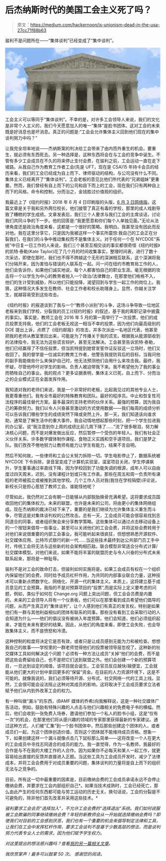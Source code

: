 # 后杰纳斯时代的美国工会主义死了吗？

> 原文：<https://medium.com/hackernoon/is-unionism-dead-in-the-usa-27cc71f88b63>

骏利不是问题所在——“集体谈判”已经变成了“集中谈判”。

![](img/2c20ad6dafd26f299f8546ac5ce66754.png)

工会主义可以等同于“集体谈判”。不幸的是，对许多工会领导人来说，我们的文化是非常个人主义的，我们今天愿意加入的唯一“集体”是脸书团体。这对工会的未来既是好消息也是坏消息。真正的问题是:“工会会允许集体主义回到他们现在的集中谈判努力中吗？”

让我完全坦率地说——杰纳斯案的判决给工会带来了由内而外重生的机会。要重生，就必须有东西死去。另一种选择是，这种东西将会在与工会的竞争中诞生。不管有多少工会成员在不久的将来停止支付会费，在骏利之前，工会运动一直在走下坡路。从我自己作为教育工作者工会(先是 UFT，现在是 CSA)15 年持卡会员的经历来看，我们的工会已经成为自上而下、律师驱动的结构，与公司没有什么不同。集体主义已经离开了“集体谈判”。工会老板的意见比他们所代表的“兄弟姐妹”更重要。然而，我们曾经有自上而下的公司和自下而上的工会，现在我们只有两种自上而下的风格，命令和控制，分而治之，金钱胜过价值观的组织。

我最近上了《纽约时报》2018 年 6 月 4 日印刷版的头版，[6 月 3 日网络版](https://www.nytimes.com/2018/06/03/nyregion/principals-nyc-investigations.html)。这篇文章是关于我和另外两位校长，他们接管了真正有毒的学校，那里的成人戏剧导致了糟糕的学生成绩。文章发表后，我们三个人要求与我们工会的主席谈话，讨论我们共同斗争的下一步。他的回答是:“我更愿意和你们每个人单独见面。”无论从法律角度还是政治角度来看，这都是一个很好的策略。我明白。我甚至没有因此而反对他。我在这里分享它，只是因为我被这样一个事实所震惊:我自己的工会正在分裂我们，在我们的斗争中推动集权而不是集体主义。对于任何一个在 NYCDOE“系统”中日复一日工作的人来说，我们三个甚至互相交谈的事实都很奇怪《纽约时报》的凯特·泰勒(Kate Taylor)花了几个月的时间收集事实，整理时间表，进行了数十次采访，即使在那时，我们也不得不跨越这个无形的深渊相互联系，这个深渊将我们分隔开来，因为害怕与错误的人联系在一起。问一问在纽约市教育局工作的人，他们会告诉你，如果他们诚实地说，每个人都害怕自己的职业生涯。毫无根据的攻击将一个以学生为中心的教育者抛入一个政治/法律舞台，在那里他们格格不入，他们的生计受到威胁，所以他们只能投降，渴望回到与学生一起工作的岗位上。我猜，这种情况大多发生在教师、社会工作者和校长助理身上。显然，你越关注学生，就越容易受到这些攻击。

《纽约时报》的报道谈到了我与一个“教师小派别”的斗争，这场斗争导致一位地区老板来到我们学校，分裂我的员工(《纽约时报》的叙述，基于我的离职记录中披露的事实)。事实是，教师工会在 2016 年 5 月的第一周举行了一次投票，他们的成员投票支持我，他们的工会老板无视这一相当不幸的投票，因为他们向最高级别的 DOE 提出上诉，点燃了《纽约邮报》的攻击，并多次派出一名地区代表，他甚至把我的老师从教室里拉出来，可能是为了传播关于我的谎言。根据我从能源部收到的法律指令，我无法为这些谎言辩护，甚至无法解决。工会甚至告诉凯特·泰勒，他们已经赢得了不信任投票，但当凯特提到她曾宣誓作证反驳这一立场时，他们又收回了。我的督学是一位诚实的教育工作者，他警告我提防背后的目标。当我问他的副手我能做些什么来保护自己时，他无法预测他们会用什么来攻击我。最终，我怀疑，尽管他呼吁对学生的影响，负责人被迫带我下来。我不希望他为了我的事业而牺牲自己的事业。我的观点？更多证据表明，集体主义已死，自上而下、分而治之的企业模式正在全面发挥作用。

我知道对我的老师们来说，我是一个非常好的老板，比起我见过的其他专业人士，我更尊重他们。我有全市最好的特殊教育和团队。最好的程序员。中止和恢复性司法程序的最佳替代方案。最多最深的支持老师的伙伴关系。最强的预算，因为我自己的筹款努力。我们以令人兴奋甚至激动的方式使用数据——我们每周的成绩分析可以告诉我们哪些学生的成绩突然下降或突然上升。那一天，我们知道该向谁求助，通常是了解生活中的重大事件。我会动情地想起那些时刻，把一个学生拉进我的办公室，说“我注意到你上周的成绩比前几周下降了……”流了很多眼泪，努力解决核心问题，而不是对爆发做出反应，然后暂停一个受伤的年轻人。我们有社会正义伙伴关系、许多数字媒体制作课程、食物正义实践和空手道项目。我们是梦之队。我们孜孜不倦地努力让教师有能力让学生有能力，结果不言自明。

然后不知何故，一些律师和工会公关努力拆除一切。学生电影停止了，数据系统被 NYCDOE 下令拆除，录音室变成了计算机实验室，温室项目关闭，学生停课飙升，学生董事通过率直线下降，因为学校回到了功能失调的根源，成年人可以自由度过四天周末，迟到，没有课程计划或只有工作表。那些在周五和周一负责所有课程的老师被孤立或被推到其他学校。几个工作人员对我(我住在学校隔壁)评论说，新校长只是担心惹怒了教师工会。谁能怪他呢？

尽管如此，我仍然对工会有朝一日能够从内部脱胎换骨充满希望。这将要求成员国收回他们的集体权力。未来的联盟，也许是未来的公司，将由更小的集体网络组成。现在杰纳斯的裁决已经下来了，重要的是我们继续为允许集体主义重生而斗争，尽管这是对集体谈判权的公然攻击。总有一天，工会成员可能会很容易找到志同道合的同事，或者组织聚会来分享教学策略。这些集体可以通过点击移动设备上的一个按钮来倡导一些事业，甚至可以关闭他们的工会会费，并将这些会费转用于对他们来说很重要的内部工会事业。我可能听起来很疯狂，但想想熟悉开源软件、社交媒体应用、比特币式银行的新一代……当这些技术最终到达公共部门员工手中时，传统工会将无法与这些新的社会架构相匹敌。联合模型非常适合分布式计算/社交媒体模型。对他们来说，如果不能将丰富的联盟历史与令人兴奋的分布式未来联系起来，那将是一种耻辱。

骏利不是对工会的致命打击，但骏利如何实施将是。如果工会成员有权在一个组织内保留他们的会费，同时给予成员杠杆作用，为共同的内部事业联合力量，这种技术可以重新点燃数字化、网络化、开源一代的集体主义。本质上，这将建立基于成员意见的工会预算。我指的不是对预算项目的“投票”,而是实际上定义要考虑的问题，例如，类似于如何在 Change.org 问题上突出问题，但工会会员费是内置的。未来的工会领导人将有一个仪表板，他们可以在那里看到成员希望他们倡导的问题，从而产生真正的“集体谈判”，让个人感到他们有真正的发言权，特别是如果他们有一群与其他利益相似的团体有联系的同事。那些没有看到工会采取行动的人会知道为什么——他们的倡议没有被纳入年度预算。他们会知道，他们必须组织起来，才能在未来有更好的结果。因此，从他们的角度来看，即使工会失败，也会导致集体主义，而不是愤怒和冷漠。

这种控制的粒度将决定它是否有效，或者只是让成员感到无能为力和被检查。想想我自己的故事——学校里的一群老师觉得他们的投票被领导层忽视了。这种新的社交媒体工具如何解决这个问题？必须有一种方法让成员“关掉”他们的会费，而不是把这些会费留给自己，也不是把它们送到联盟之外。他们会创建一个新的预算项目，一旦达到设定的阈值，该项目就会诞生。工会官员反应越快/越便宜，工会就能从他们更大的计划中拿回更多的“保留”资金。在目前的人力资源环境下，这是不可能的。就像我说的，我们必须等待开源、分布式、社交网络一代的工具上线。显然，工会很可能会设法阻止这种对其成员的影响，这将取决于工会成员要求立法者赋予他们从内到外改革工会的权力。

有一种叫做“漏斗”的东西，(BAMF 媒体的乔希)向我解释说，这是一种社交媒体广告活动，例如，鼓励有特殊兴趣的人点击与他们兴趣相关的免费电子书的横幅。然后，他们会收到一张免费入场券，邀请他们参加一个私人的脸书小组，这是“仅有一次”的机会，在那里他们将从感兴趣的领域的专家那里获得最新的专家建议。通过这种方式，人们被“汇集”到一个脸书团体中，然后那些创建这个团体的人，或者成员们一起，为这个团体创造价值，否则这个团体就不能维持成员资格。想象一下，如果创建这样一个漏斗就像点击几下鼠标那么简单——这将改变一个人在更大的工会成员中寻找志同道合的成员的能力。我一直觉得，作为一名教师，我最好的合作是与不在我的大楼工作的人合作。因为如果你不必每天和某人一起工作，就更容易给出直接的反馈并直接进入正题。当这些工具为工会成员开发时，减少了法律成本，并将工会会费用于对成员重要的问题，集体谈判的力量将是自上而下的组织无法与之竞争的。

目前，所有这一切中最重要的因素是，目前缴纳会费的工会成员承诺永远不会停止缴纳会费，并要求在工会内部组织自己*。如果当技术成熟时，工会已经死亡，那么由此产生的任何东西都可能与劳工运动的历史无关。换句话说，工会的分裂是不可避免的，除非他们首先改革并采用这些技术。*

*骏利要求工会会员“选择加入”，不允许工会会费的“选择退出”系统。我们如何说服被工会欺骗的同事继续缴纳会费？年轻的新教师会从一开始就选择缴纳会费吗？即使我们对目前的工会感到厌恶，我们也有一个重要的机会来倡导制定法律和工具，让我们在工会中发挥杠杆作用，要求工会谈判不是基于少数高层的想法，而是谈判努力代表专业人士的需求，因为他们赋予学生权力。*

*对这里提出的想法感兴趣吗？查看[我的另一篇相关文章](https://hackernoon.com/cryptocreditblogpost-46409edd34e8)。*

*我欣赏掌声！最多可以鼓掌 50 次。
感谢您的阅读。*